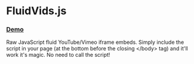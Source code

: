 # FluidVids.js

### [Demo](http://toddmotto.com/labs/fluidvids)

Raw JavaScript fluid YouTube/Vimeo iframe embeds. Simply include the script in your page (at the bottom before the closing &lt;/body&gt; tag) and it'll work it's magic. No need to call the script!